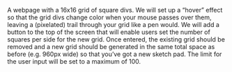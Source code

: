A webpage with a 16x16 grid of square divs. We will set up a “hover” effect so that the grid divs change color when your mouse passes over them, leaving a (pixelated) trail through your grid like a pen would.
We will add a button to the top of the screen that will enable users set  the number of squares per side for the new grid. Once entered, the existing grid should be removed and a new grid should be generated in the same total space as before (e.g. 960px wide) so that you’ve got a new sketch pad. 
The limit for the user input will be set to a maximum of 100.